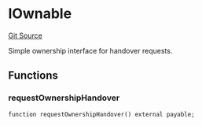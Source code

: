 # IOwnable
[Git Source](https://github.com/Moloch-Mystics/dagon/blob/61631c322dd3fa7b753c15a6c86011e828ae4ba4/src/Dagon.sol)

Simple ownership interface for handover requests.


## Functions
### requestOwnershipHandover


```solidity
function requestOwnershipHandover() external payable;
```

